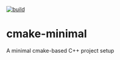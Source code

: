 [![build](https://github.com/Wentzell/cmake-minimal/actions/workflows/build.yml/badge.svg)](https://github.com/Wentzell/cmake-minimal/actions?query=workflow%3Abuild)

# cmake-minimal 
A minimal cmake-based C++ project setup
